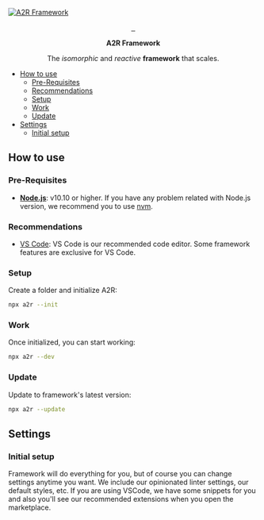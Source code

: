 <!-- markdownlint-disable MD033 -->
<!-- markdownlint-disable MD041 -->
[![A2R Framework](https://raw.githubusercontent.com/acttoreact/A2R/develop/design/logo/githubImage.png)](https://a2r.com)
<p align="center">
  <a aria-label="Act To React logo" href="https://github.com/acttoreact">
    <img alt="" src="https://img.shields.io/badge/MADE%20BY%20ACT%20TO%20REACT-000000.svg?style=for-the-badge&logo=A2R&labelColor=000000&logoWidth=20">
  </a>
  <a aria-label="NPM version" href="https://www.npmjs.com/package/a2r">
    <img alt="" src="https://img.shields.io/npm/v/a2r.svg?style=for-the-badge&labelColor=000000">
  </a>
  <a aria-label="License" href="https://github.com/acttoreact/A2R/blob/develop/license.md">
    <img alt="" src="https://img.shields.io/npm/l/a2r.svg?style=for-the-badge&labelColor=000000">
  </a>
</p>
<p align="center">
  <strong>A2R Framework</strong>
</p>
<p align="center">
  The <em>isomorphic</em> and <em>reactive</em> <strong>framework</strong> that scales.
</p>

- [How to use](#how-to-use)
  - [Pre-Requisites](#pre-requisites)
  - [Recommendations](#recommendations)
  - [Setup](#setup)
  - [Work](#work)
  - [Update](#update)
- [Settings](#settings)
  - [Initial setup](#initial-setup)

## How to use

### Pre-Requisites

- [**Node.js**](https://nodejs.org/): v10.10 or higher. If you have any problem related with Node.js version, we recommend you to use [nvm](../docs/nvm.md).

### Recommendations

- [VS Code](https://code.visualstudio.com/): VS Code is our recommended code editor. Some framework features are exclusive for VS Code.

### Setup

Create a folder and initialize A2R:

```bash
npx a2r --init
```

### Work

Once initialized, you can start working:

```bash
npx a2r --dev
```

### Update

Update to framework's latest version:

```bash
npx a2r --update
```

## Settings

### Initial setup

Framework will do everything for you, but of course you can change settings anytime you want.
We include our opinionated linter settings, our default styles, etc.
If you are using VSCode, we have some snippets for you and also you'll see our recommended extensions when you open the marketplace.
